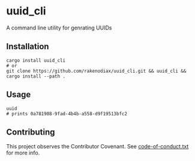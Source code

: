 # uuid_cli

A command line utility for genrating UUIDs

## Installation

```
cargo install uuid_cli
# or
git clone https://github.com/rakenodiax/uuid_cli.git && uuid_cli && cargo install --path .
```

## Usage

```
uuid
# prints 0a781908-9fad-4b4b-a558-d9f19513bfc2
```

## Contributing

This project observes the Contributor Covenant. See [code-of-conduct.txt]('./code-of-conduct.txt') for more info.
